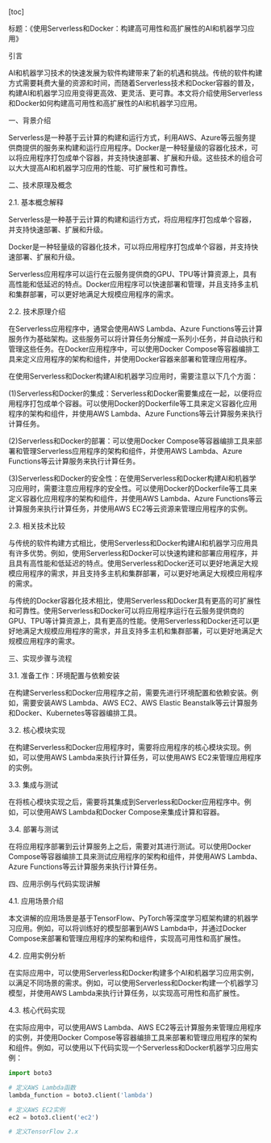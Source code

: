 
[toc]                    
                
                
标题：《使用Serverless和Docker：构建高可用性和高扩展性的AI和机器学习应用》

引言

AI和机器学习技术的快速发展为软件构建带来了新的机遇和挑战。传统的软件构建方式需要耗费大量的资源和时间，而随着Serverless技术和Docker容器的普及，构建AI和机器学习应用变得更高效、更灵活、更可靠。本文将介绍使用Serverless和Docker如何构建高可用性和高扩展性的AI和机器学习应用。

一、背景介绍

Serverless是一种基于云计算的构建和运行方式，利用AWS、Azure等云服务提供商提供的服务来构建和运行应用程序。Docker是一种轻量级的容器化技术，可以将应用程序打包成单个容器，并支持快速部署、扩展和升级。这些技术的组合可以大大提高AI和机器学习应用的性能、可扩展性和可靠性。

二、技术原理及概念

2.1. 基本概念解释

Serverless是一种基于云计算的构建和运行方式，将应用程序打包成单个容器，并支持快速部署、扩展和升级。

Docker是一种轻量级的容器化技术，可以将应用程序打包成单个容器，并支持快速部署、扩展和升级。

Serverless应用程序可以运行在云服务提供商的GPU、TPU等计算资源上，具有高性能和低延迟的特点。Docker应用程序可以快速部署和管理，并且支持多主机和集群部署，可以更好地满足大规模应用程序的需求。

2.2. 技术原理介绍

在Serverless应用程序中，通常会使用AWS Lambda、Azure Functions等云计算服务作为基础架构。这些服务可以将计算任务分解成一系列小任务，并自动执行和管理这些任务。在Docker应用程序中，可以使用Docker Compose等容器编排工具来定义应用程序的架构和组件，并使用Docker容器来部署和管理应用程序。

在使用Serverless和Docker构建AI和机器学习应用时，需要注意以下几个方面：

(1)Serverless和Docker的集成：Serverless和Docker需要集成在一起，以便将应用程序打包成单个容器。可以使用Docker的Dockerfile等工具来定义容器化应用程序的架构和组件，并使用AWS Lambda、Azure Functions等云计算服务来执行计算任务。

(2)Serverless和Docker的部署：可以使用Docker Compose等容器编排工具来部署和管理Serverless应用程序的架构和组件，并使用AWS Lambda、Azure Functions等云计算服务来执行计算任务。

(3)Serverless和Docker的安全性：在使用Serverless和Docker构建AI和机器学习应用时，需要注意应用程序的安全性。可以使用Docker的Dockerfile等工具来定义容器化应用程序的架构和组件，并使用AWS Lambda、Azure Functions等云计算服务来执行计算任务，并使用AWS EC2等云资源来管理应用程序的实例。

2.3. 相关技术比较

与传统的软件构建方式相比，使用Serverless和Docker构建AI和机器学习应用具有许多优势。例如，使用Serverless和Docker可以快速构建和部署应用程序，并且具有高性能和低延迟的特点。使用Serverless和Docker还可以更好地满足大规模应用程序的需求，并且支持多主机和集群部署，可以更好地满足大规模应用程序的需求。

与传统的Docker容器化技术相比，使用Serverless和Docker具有更高的可扩展性和可靠性。使用Serverless和Docker可以将应用程序运行在云服务提供商的GPU、TPU等计算资源上，具有更高的性能。使用Serverless和Docker还可以更好地满足大规模应用程序的需求，并且支持多主机和集群部署，可以更好地满足大规模应用程序的需求。

三、实现步骤与流程

3.1. 准备工作：环境配置与依赖安装

在构建Serverless和Docker应用程序之前，需要先进行环境配置和依赖安装。例如，需要安装AWS Lambda、AWS EC2、AWS Elastic Beanstalk等云计算服务和Docker、Kubernetes等容器编排工具。

3.2. 核心模块实现

在构建Serverless和Docker应用程序时，需要将应用程序的核心模块实现。例如，可以使用AWS Lambda来执行计算任务，可以使用AWS EC2来管理应用程序的实例。

3.3. 集成与测试

在将核心模块实现之后，需要将其集成到Serverless和Docker应用程序中。例如，可以使用AWS Lambda和Docker Compose来集成计算和容器。

3.4. 部署与测试

在将应用程序部署到云计算服务上之后，需要对其进行测试。可以使用Docker Compose等容器编排工具来测试应用程序的架构和组件，并使用AWS Lambda、Azure Functions等云计算服务来执行计算任务。

四、应用示例与代码实现讲解

4.1. 应用场景介绍

本文讲解的应用场景是基于TensorFlow、PyTorch等深度学习框架构建的机器学习应用。例如，可以将训练好的模型部署到AWS Lambda中，并通过Docker Compose来部署和管理应用程序的架构和组件，实现高可用性和高扩展性。

4.2. 应用实例分析

在实际应用中，可以使用Serverless和Docker构建多个AI和机器学习应用实例，以满足不同场景的需求。例如，可以使用Serverless和Docker构建一个机器学习模型，并使用AWS Lambda来执行计算任务，以实现高可用性和高扩展性。

4.3. 核心代码实现

在实际应用中，可以使用AWS Lambda、AWS EC2等云计算服务来管理应用程序的实例，并使用Docker Compose等容器编排工具来部署和管理应用程序的架构和组件。例如，可以使用以下代码实现一个Serverless和Docker机器学习应用实例：

```python
import boto3

# 定义AWS Lambda函数
lambda_function = boto3.client('lambda')

# 定义AWS EC2实例
ec2 = boto3.client('ec2')

# 定义TensorFlow 2.x

